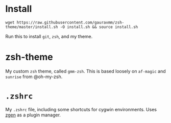 # Install
```
wget https://raw.githubusercontent.com/gauravmm/zsh-theme/master/install.sh -O install.sh && source install.sh
```
Run this to install `git`, `zsh`, and my theme.

# zsh-theme
My custom `zsh` theme, called `gmm-zsh`. This is based loosely on `af-magic` and `sunrise` from @oh-my-zsh.

# `.zshrc`
My `.zshrc` file, including some shortcuts for cygwin environments. Uses [zgen](https://github.com/tarjoilija/zgen) as a plugin manager.
